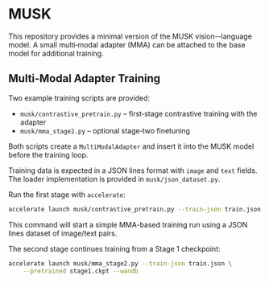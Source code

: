 # MUSK

This repository provides a minimal version of the MUSK vision--language model. A small multi‐modal adapter (MMA) can be attached to the base model for additional training.

## Multi‐Modal Adapter Training

Two example training scripts are provided:

- `musk/contrastive_pretrain.py` – first‑stage contrastive training with the adapter
- `musk/mma_stage2.py` – optional stage‑two finetuning

Both scripts create a `MultiModalAdapter` and insert it into the MUSK model before the training loop.

Training data is expected in a JSON lines format with `image` and `text` fields.
The loader implementation is provided in `musk/json_dataset.py`.

Run the first stage with `accelerate`:

```bash
accelerate launch musk/contrastive_pretrain.py --train-json train.json --wandb
```

This command will start a simple MMA-based training run using a JSON lines dataset of image/text pairs.

The second stage continues training from a Stage 1 checkpoint:

```bash
accelerate launch musk/mma_stage2.py --train-json train.json \
    --pretrained stage1.ckpt --wandb
```
